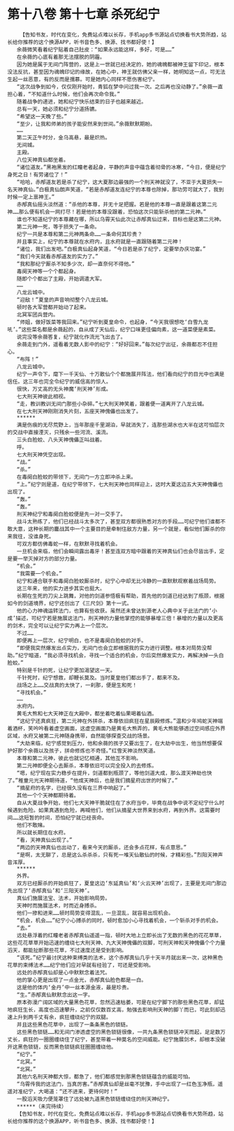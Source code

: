 # 第十八卷 第十七章 杀死纪宁
        【告知书友，时代在变化，免费站点难以长存，手机app多书源站点切换看书大势所趋，站长给你推荐的这个换源APP，听书音色多、换源、找书都好使！】
       余薇微笑看着纪宁贴着自己肚皮：“如果永远能这样，多好，可是……”
       在余薇的心底有着那无法摆脱的阴霾。
       因为她是属于无间门阵营的，这是上一世就已经决定的，她的魂魄都被神王留下印记，根本没法反抗，甚至因为魂魄印记的缘故，在她心中，神王就仿佛父亲一样，她明知这一点，可无法生起一丝恶意，有的反而是孺慕。可是她内心同样不愿伤害纪宁。
       “这次战争到如今，仅仅刚开始时，青狐在梦中问过我一次。之后再也没动静了。”余薇一直担心着，“不知道什么时候，他们会再次命令我。”
       随着战争的递进，她和纪宁快乐结束的日子也越来越近。
       总有一天，她必须和纪宁分道扬镳。
       “希望这一天晚了些。”
       “至少，让我和师弟的孩子能安然来到世间。”余薇默默期盼。
       ……
       第二天正午时分，金乌高悬，最是炽热。
       无间城。
       主殿。
       八位天神真仙都坐着。
       “诸位道友。”黑袍黑发的红瞳老者起身，平静的声音中蕴含着彻骨的冰寒，“今日，便是纪宁身死之日！有劳诸位了！”
       “哈哈，赤邴道友若是杀了纪宁，这大夏那边最强的一个刑天神就没了，不亚于大夏损失一名天神真仙。”白极真仙朗声笑道，“若是赤邴道友连纪宁的本尊也除掉，那功劳可就大了，我到时候一定上禀神王。”
       赤邴真仙摇头淡然道：“杀他的本尊，并无十足把握。若是他的本尊一直是跟着这第二元神……那么便有机会一网打尽！若是他的本尊没跟着，恐怕这次只能斩杀他的第二元神。”
       谁也不知道纪宁的本尊藏在哪，所以乌霄天仙此次让赤邴真仙过来，目标也是这第二元神。
       第二元神一死，等于损失了一条命。
       纪宁一共是本尊和第二元神两条命……一条命何其珍贵？
       并且事实上，纪宁的本尊就在水府内，且水府就是一直跟随着第二元神！
       “诸位，我们出发吧。”白极真仙起身笑道，“今日若是杀了纪宁，定要举办庆功宴。”
       “我们今天就看赤邴道友的实力了。”
       “我和那纪宁厮杀不知多少次，却一直奈何不得他。”
       毒阕天神等一个个都起身。
       随即个个都出了主殿，开始调遣大军。
       ……
       八龙云城中。
       “迎敌！”夏皇的声音响彻整个八龙云城。
       顿时各大军营都开始动了起来。
       北冥军团兵营内。
       “师姐，做好饭菜等我回来。”纪宁听到夏皇命令，也起身，“今天我很想吃‘白雪九龙吼’。”这些菜名都是余薇起的，自从成了天仙后，纪宁口味更佳偏向素，这一道菜便是素菜。
       说完没等余薇答复，纪宁就化作流光飞出去了。
       余薇走到门外，遥看着无数人影中的纪宁：“好好回来。”每次纪宁出征，余薇都忍不住担心。
       “布阵！”
       八龙云城中。
       纪宁一声令下，麾下一千天仙、十万散仙个个都施展开阵法，他们看向纪宁的目光中也满是信任。这三年也完全令纪宁的威信高的惊人。
       很快，万丈高的无头神魔‘刑天神’形成。
       七大刑天神彼此相视。
       “走，教训教训无间门那些小杂碎。”七大刑天神笑着，跟着便一道离开了八龙云城。
       在七大刑天神刚刚消失片刻，五座天神傀儡也出发了。
       ******
       满是伤痕的无尽荒野上，当年那座千里湖泊，早就消失了，连那些湖水也大半在这可怕层次的交战中直接湮灭，只残余一些河流、溪流。
       三头白脸蛟、八头天神傀儡正叫战着。
       呼。
       七大刑天神凭空出现。
       “战。”
       “杀。”
       在毒阕白脸蛟的带领下，无间门一方立即冲杀上来。
       “上。”纪宁则是道，在纪宁带领下，七大刑天神也同样迎上，这时大夏这边五大天神傀儡也出现了。
       “轰。”
       “轰。”
       刑天神纪宁和毒阕白脸蛟便是先一对一交手了。
       战斗太熟练了，他们已经战斗太多次了，甚至双方都很熟悉对方的手段……可纪宁他们谁都不敢大意，这种长期的鏖战其中一个主要目的是牵制住敌方力量，另一个就是，看似他们厮杀的你来我往，没谁身死。
       可双方都仿佛毒蛇一样，在默默寻找着机会。
       一旦机会来临，他们会瞬间露出毒牙！甚至连双方暗中跟着的天神真仙们也会尽皆出手，定是要一举灭掉对方的部分力量。
       “机会。”
       “我需要一个机会。”
       纪宁和通合联手和毒阕白脸蛟厮杀时，纪宁心中却无比冷静的一直默默观察着战场局势。
       这三年来，他的实力进步其实也挺大。
       长期在生死的刀尖上跳舞，对他的剑道参悟极有帮助，首先他的剑道已经达到了瓶颈，根据如今的剑道境界，纪宁还创出了《三尺剑》第十一式。
       他的心力神魂运转法门，也算有些收获。虽然还未曾达到源老人心典中关于此法门的‘小成’描述，可纪宁若是施展这法门，刑天神的力量他掌控的能够暴增三倍！暴增的力量以及更高的剑术，完全可以让纪宁实力再上一个层次。
       不过……
       即便再上一层次，纪宁明白，也不是毒阕白脸蛟的对手。
       “即便我突然爆发出点实力，无间门也会立即根据我的实力进行调整。根本对局势没帮助。”纪宁暗道，“我必须寻找机会，寻找一个适合的机会，尔后突然爆发实力，再解决掉一头白脸蛟。”
       特别是千针的死，让纪宁更加渴望这一天。
       千针死时，纪宁想救，却鞭长莫及。当时夏皇他们都出手了，都来不及。
       战场之上……交战真的太快了，一刹那，便是生和死！
       “寻找机会。”
       ……
       水府内。
       黄毛大熊和七大天神正在大殿中，都坐着吃着仙果喝着仙酒。
       “这纪宁还真疯狂，第二元神在外拼杀，本尊依旧疯狂在星辰殿修炼。”温和少年鸠蛇天神端着酒杯，笑吟吟看着虚空画面，这虚空画面乃是黄毛大熊弄的，黄毛大熊能够透过空间感应外界区域，水府又被第二元神随身携带，自然能够探查交战的场景。
       “大劫来临，纪宁感觉到压力，他和余薇的孩子又要出生了，在大劫中出生，他当然想要保护好那个余薇以及孩子，拼命修炼也不奇怪。”红雪天神淡然笑道。
       本尊和第二元神，彼此也就记忆相通，其他互不影响。
       第二元神即便全心去厮杀，本尊依旧可以完全投入的去修炼。
       “嗯，纪宁现在实力稳步在提升，剑道都到瓶颈了，等他剑道大成，那么渡天神劫也快了。”稚童元光天神期待道，“他成天神后，也是我们摘星府出世的时候了。”
       “摘星府的名字，已经很久没有在三界中响起了。”
       其他一个个天神都期待着。
       自从大夏战争开始，他们七大天神干脆就住在了水府当中，毕竟在战争中说不定纪宁什么时候遇到危险。如果真遇到危险，再喊他们，他们从摘星大世界来到水府，再到外界。这需要时间……这短暂的时间，恐怕纪宁就已经丧命。
       他们不敢赌。
       所以就长期住在水府。
       “看，天神真仙出现了。”
       “两边的天神真仙也出动了，看来今天的厮杀，还会多点花样，有点意思。”
       “是啊，太无聊了，总是这么杀杀杀，只有死一堆天仙散仙的时候，才精彩些。”烈阳天神声音浑厚。
       ******
       外界。
       双方已经厮杀的开始疯狂了，夏皇这边‘东延真仙’和‘火云天神’出现了，主要是无间门那边先出现了‘赤邴真仙’和‘三阳天神’。
       真仙们施展法宝、法术，开始影响局势。
       天神时而施展法术，时而近身搏杀。
       他们一掺和进来……顿时局势变得混乱，一旦混乱，就容易出现机会。
       “机会，机会……”纪宁小心搏杀的同时，顿时愈加小心寻找着机会，一个斩杀对手的机会。
       “去。”
       远处悬浮着的红瞳老者赤邴真仙遥遥一指，顿时大地上立即长出了无数的黑色的花花草草，这些花花草草开始迅速的缠绕七大刑天神、九大天神傀儡的双脚，可刑天神和天神傀儡个个力量滔天，都能扯断那些花草，不过速度还是受到影响。
       “该死。”纪宁最讨厌这种束缚类的法术，这个赤邴真仙几乎十天半月就出来一次，这种黑色花草的束缚法术……纪宁他们应对早就有经验了，可还是受影响。
       远处的赤邴真仙却是心中默默念着法咒。
       他的掌心更是出现了一点金光，赤邴真仙脸色都是一白。
       这是他的体内‘金丹’中一丝本源金液，最是珍贵。
       “生。”赤邴真仙默默念出这一字。
       原本弥漫广阔区域的大量黑色花草，忽然迅速枯萎，可是在纪宁脚下的那些黑色花草，却猛地疯狂生长，高度也迅速攀升，之前仅仅数百丈高，勉强去影响刑天神的脚丫而已，可此刻却迅速上升到两千丈有余，疯狂缠绕纪宁的双腿。
       并且这些黑色花草中，出现了一条条黑色的锁链。
       这些黑色锁链……和无间门渗透虚空的黑色锁链很像，一共九条黑色锁链冲天而起，足足数万丈长，疯狂的一圈圈缠绕住了纪宁，甚至带着一种莫名的空间威能。纪宁施展剑术，却根本没破开这黑色锁链，反而黑色锁链疯狂圈圈缠绕他。
       “纪宁。”
       “北冥。”
       “北冥。”
       其他六名刑天神都大惊，都急了，他们都感觉到那黑色锁链蕴含的威能可怕。
       “乌霄传我的这法门，当真厉害。”赤邴真仙却是丝毫不犹豫，手中出现了一红色玉净瓶，遥遥对准纪宁，大喝道：“还不进来，更待何时！”
       一股滔天吸力便笼罩住了远处被九道黑色锁链缠绕住的刑天神纪宁。
       ******（未完待续）
       【告知书友，时代在变化，免费站点难以长存，手机app多书源站点切换看书大势所趋，站长给你推荐的这个换源APP，听书音色多、换源、找书都好使！】